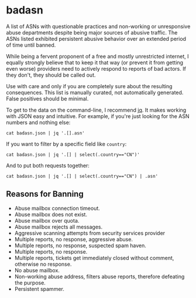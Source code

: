 # badasn

A list of ASNs with questionable practices and non-working or unresponsive 
abuse departments despite being major sources of abusive traffic. The ASNs 
listed exhibited persistent abusive behavior over an extended period of time 
until banned.

While being a fervent proponent of a free and mostly unrestricted internet, I 
equally strongly believe that to keep it that way (or prevent it from getting 
even worse) providers need to actively respond to reports of bad actors. If 
they don't, they should be called out.

Use with care and only if you are completely sure about the resulting 
consequences. This list is manually curated, not automatically generated. False 
positives should be minimal.

To get to the data on the command-line, I recommend [jq][jq]. It makes working 
with JSON easy and intuitive. For example, if you're just looking for the ASN 
numbers and nothing else:

```
cat badasn.json | jq '.[].asn'
```

If you want to filter by a specific field like `country`:

```
cat badasn.json | jq '.[] | select(.country=="CN")'
```

And to put both requests together:

```
cat badasn.json | jq '.[] | select(.country=="CN") | .asn'
```

[jq]: https://stedolan.github.io/jq/

## Reasons for Banning

* Abuse mailbox connection timeout.
* Abuse mailbox does not exist.
* Abuse mailbox over quota.
* Abuse mailbox rejects all messages.
* Aggressive scanning attempts from security services provider
* Multiple reports, no response, aggressive abuse.
* Multiple reports, no response, suspected spam haven.
* Multiple reports, no response.
* Multiple reports, tickets get immediately closed without comment, otherwise no response.
* No abuse mailbox.
* Non-working abuse address, filters abuse reports, therefore defeating the purpose.
* Persistent spammer.
